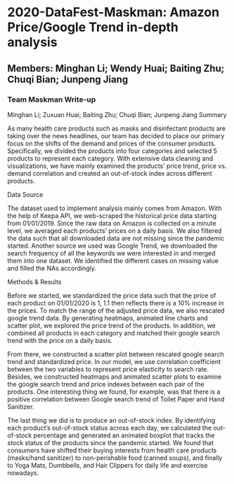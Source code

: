 # 2020-DataFest-Maskman: Amazon Price/Google Trend in-depth analysis

## Members: Minghan Li; Wendy Huai; Baiting Zhu; Chuqi Bian; Junpeng Jiang
### Team Maskman Write-up

Minghan Li; Zuxuan Huai; Baiting Zhu; Chuqi Bian; Junpeng Jiang
Summary

As many health care products such as masks and disinfectant products are taking over the news headlines, our team has decided to place our primary focus on the shifts of the demand and prices of the consumer products. Specifically, we divided the products into four categories and selected 5 products to represent each category. With extensive data cleaning and visualizations, we have mainly examined the products’ price trend, price vs. demand correlation and created an out-of-stock index across different products.

Data Source

The dataset used to implement analysis mainly comes from Amazon. With the help of Keepa API, we web-scraped the historical price data starting from 01/01/2019. Since the raw data on Amazon is collected on a minute level, we averaged each products’ prices on a daily basis. We also filtered the data such that all downloaded data are not missing since the pandemic started. Another source we used was Google Trend, we downloaded the search frequency of all the keywords we were interested in and merged them into one dataset. We identified the different cases on missing value and filled the NAs accordingly.

Methods & Results

Before we started, we standardized the price data such that the price of each product on 01/01/2020 is 1, 1.1 then reflects there is a 10% increase in the prices. To match the range of the adjusted price data, we also rescaled google trend data. By generating heatmaps, animated line charts and scatter plot, we explored the price trend of the products. In addition, we combined all products in each category and matched their google search trend with the price on a daily basis. 

From there, we constructed a scatter plot between rescaled google search trend and standardized price. In our model, we use correlation coefficient between the two variables to represent price elasticity to search rate. Besides, we constructed heatmaps and animated scatter plots to examine the google search trend and price indexes between each pair of the products. One interesting thing we found, for example, was that there is a positive correlation between Google search trend of Toilet Paper and Hand Sanitizer. 

The last thing we did is to produce an out-of-stock index. By identifying each product’s out-of-stock status across each day, we calculated the out-of-stock percentage and generated an animated boxplot that tracks the stock status of the products since the pandemic started. We found that consumers have shifted their buying interests from health care products (masks/hand sanitizer) to non-perishable food (canned soups), and finally to Yoga Mats, Dumbbells, and Hair Clippers for daily life and exercise nowadays.
